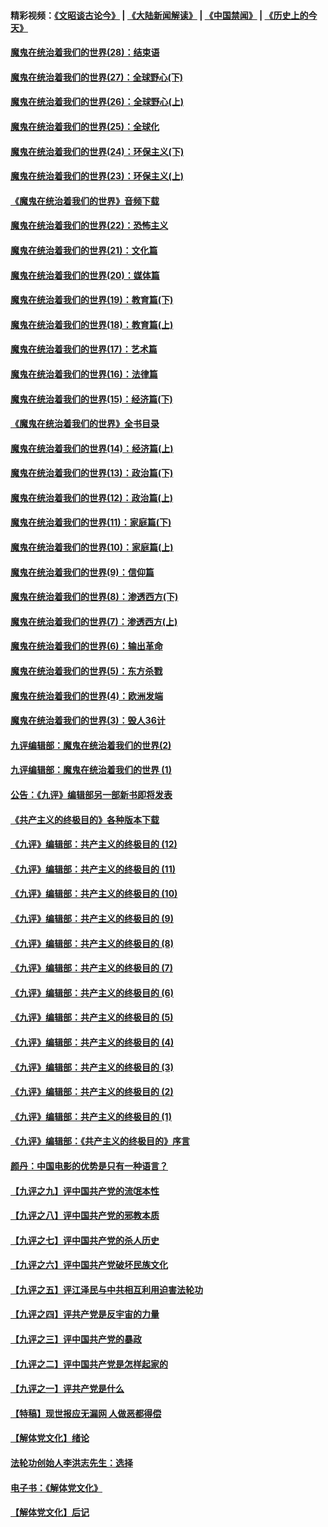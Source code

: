 #### 精彩视频：[《文昭谈古论今》](https://github.com/gfw-breaker/wenzhao) | [《大陆新闻解读》](https://github.com/gfw-breaker/ntdtv-comedy) | [《中国禁闻》](https://github.com/gfw-breaker/ntdtv-news) | [《历史上的今天》](https://github.com/gfw-breaker/today-in-history) 

#### [魔鬼在统治着我们的世界(28)：结束语](../pages/nsc422/n10936246.md?t=02031421) 

#### [魔鬼在统治着我们的世界(27)：全球野心(下)](../pages/nsc422/n10928319.md?t=02031421) 

#### [魔鬼在统治着我们的世界(26)：全球野心(上)](../pages/nsc422/n10900318.md?t=02031421) 

#### [魔鬼在统治着我们的世界(25)：全球化](../pages/nsc422/n10788205.md?t=02031421) 

#### [魔鬼在统治着我们的世界(24)：环保主义(下)](../pages/nsc422/n10695307.md?t=02031421) 

#### [魔鬼在统治着我们的世界(23)：环保主义(上)](../pages/nsc422/n10688613.md?t=02031421) 

#### [《魔鬼在统治着我们的世界》音频下载](../pages/nsc422/n10635553.md?t=02031421) 

#### [魔鬼在统治着我们的世界(22)：恐怖主义](../pages/nsc422/n10614727.md?t=02031421) 

#### [魔鬼在统治着我们的世界(21)：文化篇](../pages/nsc422/n10597706.md?t=02031421) 

#### [魔鬼在统治着我们的世界(20)：媒体篇](../pages/nsc422/n10586579.md?t=02031421) 

#### [魔鬼在统治着我们的世界(19)：教育篇(下)](../pages/nsc422/n10564808.md?t=02031421) 

#### [魔鬼在统治着我们的世界(18)：教育篇(上)](../pages/nsc422/n10526970.md?t=02031421) 

#### [魔鬼在统治着我们的世界(17)：艺术篇](../pages/nsc422/n10499093.md?t=02031421) 

#### [魔鬼在统治着我们的世界(16)：法律篇](../pages/nsc422/n10485969.md?t=02031421) 

#### [魔鬼在统治着我们的世界(15)：经济篇(下)](../pages/nsc422/n10469975.md?t=02031421) 

#### [《魔鬼在统治着我们的世界》全书目录](../pages/nsc422/n10464261.md?t=02031421) 

#### [魔鬼在统治着我们的世界(14)：经济篇(上)](../pages/nsc422/n10457370.md?t=02031421) 

#### [魔鬼在统治着我们的世界(13)：政治篇(下)](../pages/nsc422/n10448270.md?t=02031421) 

#### [魔鬼在统治着我们的世界(12)：政治篇(上)](../pages/nsc422/n10444576.md?t=02031421) 

#### [魔鬼在统治着我们的世界(11)：家庭篇(下)](../pages/nsc422/n10440961.md?t=02031421) 

#### [魔鬼在统治着我们的世界(10)：家庭篇(上)](../pages/nsc422/n10435448.md?t=02031421) 

#### [魔鬼在统治着我们的世界(9)：信仰篇](../pages/nsc422/n10432159.md?t=02031421) 

#### [魔鬼在统治着我们的世界(8)：渗透西方(下)](../pages/nsc422/n10429603.md?t=02031421) 

#### [魔鬼在统治着我们的世界(7)：渗透西方(上)](../pages/nsc422/n10426013.md?t=02031421) 

#### [魔鬼在统治着我们的世界(6)：输出革命](../pages/nsc422/n10421536.md?t=02031421) 

#### [魔鬼在统治着我们的世界(5)：东方杀戮](../pages/nsc422/n10417707.md?t=02031421) 

#### [魔鬼在统治着我们的世界(4)：欧洲发端](../pages/nsc422/n10414890.md?t=02031421) 

#### [魔鬼在统治着我们的世界(3)：毁人36计](../pages/nsc422/n10411583.md?t=02031421) 

#### [九评编辑部：魔鬼在统治着我们的世界(2)](../pages/nsc422/n10410036.md?t=02031421) 

#### [九评编辑部：魔鬼在统治着我们的世界 (1)](../pages/nsc422/n10406825.md?t=02031421) 

#### [公告：《九评》编辑部另一部新书即将发表](../pages/nsc422/n10405104.md?t=02031421) 

#### [《共产主义的终极目的》各种版本下载](../pages/nsc422/n10022138.md?t=02031421) 

#### [《九评》编辑部：共产主义的终极目的 (12)](../pages/nsc422/n9933272.md?t=02031421) 

#### [《九评》编辑部：共产主义的终极目的 (11)](../pages/nsc422/n9924973.md?t=02031421) 

#### [《九评》编辑部：共产主义的终极目的 (10)](../pages/nsc422/n9920883.md?t=02031421) 

#### [《九评》编辑部：共产主义的终极目的 (9)](../pages/nsc422/n9916363.md?t=02031421) 

#### [《九评》编辑部：共产主义的终极目的 (8)](../pages/nsc422/n9912488.md?t=02031421) 

#### [《九评》编辑部：共产主义的终极目的 (7)](../pages/nsc422/n9901176.md?t=02031421) 

#### [《九评》编辑部：共产主义的终极目的 (6)](../pages/nsc422/n9899359.md?t=02031421) 

#### [《九评》编辑部：共产主义的终极目的 (5)](../pages/nsc422/n9893174.md?t=02031421) 

#### [《九评》编辑部：共产主义的终极目的 (4)](../pages/nsc422/n9891246.md?t=02031421) 

#### [《九评》编辑部：共产主义的终极目的 (3)](../pages/nsc422/n9879879.md?t=02031421) 

#### [《九评》编辑部：共产主义的终极目的 (2)](../pages/nsc422/n9876205.md?t=02031421) 

#### [《九评》编辑部：共产主义的终极目的 (1)](../pages/nsc422/n9865857.md?t=02031421) 

#### [《九评》编辑部：《共产主义的终极目的》序言](../pages/nsc422/n9862666.md?t=02031421) 

#### [颜丹：中国电影的优势是只有一种语言？](../pages/nsc422/n9583062.md?t=02031421) 

#### [【九评之九】评中国共产党的流氓本性](../pages/nsc422/n737542.md?t=02031421) 

#### [【九评之八】评中国共产党的邪教本质](../pages/nsc422/n735942.md?t=02031421) 

#### [【九评之七】评中国共产党的杀人历史](../pages/nsc422/n733806.md?t=02031421) 

#### [【九评之六】评中国共产党破坏民族文化](../pages/nsc422/n731667.md?t=02031421) 

#### [【九评之五】评江泽民与中共相互利用迫害法轮功](../pages/nsc422/n730058.md?t=02031421) 

#### [【九评之四】评共产党是反宇宙的力量](../pages/nsc422/n727814.md?t=02031421) 

#### [【九评之三】评中国共产党的暴政](../pages/nsc422/n725597.md?t=02031421) 

#### [【九评之二】评中国共产党是怎样起家的](../pages/nsc422/n723946.md?t=02031421) 

#### [【九评之一】评共产党是什么](../pages/nsc422/n722529.md?t=02031421) 

#### [【特稿】现世报应无漏网 人做恶都得偿](../pages/nsc422/n4215167.md?t=02031421) 

#### [【解体党文化】绪论](../pages/nsc422/n1449356.md?t=02031421) 

#### [法轮功创始人李洪志先生：选择](../pages/nsc422/n3580738.md?t=02031421) 

#### [电子书：《解体党文化》](../pages/nsc422/n1573484.md?t=02031421) 

#### [【解体党文化】后记](../pages/nsc422/n1531999.md?t=02031421) 

